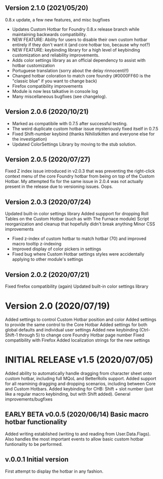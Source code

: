 ## Version 2.1.0 (2021/05/20)
0.8.x update, a few new features, and misc bugfixes
* Updates Custom Hotbar for Foundry 0.8.x release branch while maintaining backwards compatibility.
* NEW FEATURE: Ability for users to disable their own custom hotbar entirely if they don't want it (and core hotbar too, because why not?)
* NEW FEATURE: keybinding library for a high level of keybinding customization and reliability improvements.
* Adds color settings library as an official dependency to assist with hotbar customization
* Portuguese translation (sorry about the delay rinnocenti!!)
* Changed hotbar coloration to match core foundry (#0000FF60 is the "classic blue" if you want to change back)
* Firefox compatibility improvements
* Module is now less talkative in console log
* Many miscellaneous bugfixes (see changelog).

## Version 2.0.6 (2020/10/21)
* Marked as compatibile with 0.7.5 after successful testing.
* The weird duplicate custom hotbar issue mysteriously fixed itself in 0.7.5
* Fixed Shift-number keybind (thanks Nihilistkitten and everyone else for the investigation)
* Updated ColorSettings Library by moving to the stub solution.

## Version 2.0.5 (2020/07/27)
Fixed Z index issue introduced in v2.0.3 that was preventing the right-click context menu of the core Foundry hotbar from being on top of the Custom Hotbar. My attempted fix for the same issue in 2.0.4 was not actually present in the release due to versioning issues. Oops.

## Version 2.0.3 (2020/07/24)

Updated built-in color settings library
Added suppport for dropping Roll Tables on the Custom Hotbar (such as with The Furnace module)
Script reorganization and cleanup that hopefully didn't break anything
Minor CSS improvements
* Fixed z-index of custom hotbar to match hotbar (70) and improved macro tooltip z-indexing
* Improved display of color pickers in settings
* Fixed bug where Custom Hotbar settings styles were accidentally applying to other module's settings

## Version 2.0.2 (2020/07/21)

Fixed firefox compatibility (again)
Updated built-in color settings library

# Version 2.0 (2020/07/19)

Added settings to control Custom Hotbar position and color
Added settings to provide the same control to the Core Hotbar
Added settings for both global defaults and individual user settings
Added new keybinding (Ctrl-Shift-1 through 5) to change core Foundry Hotbar page number
Fixed compatibility with Firefox
Added localization strings for the new settings

# INITIAL RELEASE v1.5 (2020/07/05)

Added ability to automatically handle dragging from character sheet onto custom hotbar, including full MQoL and BetterRolls support.
Added support for all reamining dragging and dropping scenarios, including between Core and Custom Hotbars.
Added keybinding for CHB: Shift + slot number (just like a regular macro keybinding, but with Shift added).
General improvements/bugfixes

## EARLY BETA v0.0.5 (2020/06/14) Basic macro hotbar functionality 
Added writing established (writing to and reading from User.Data.Flags). Also handles the most important events to allow basic custom hotbar funtionality to be performed.

## v.0.0.1 Initial version 
First attempt to display the hotbar in any fashion.

